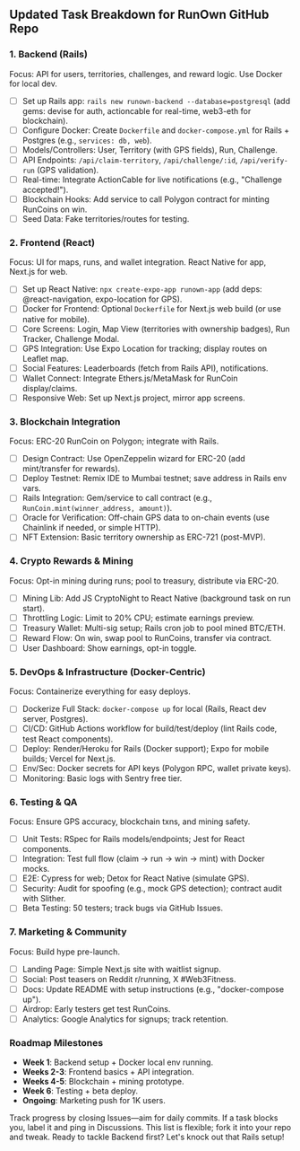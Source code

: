 ## Updated Task Breakdown for RunOwn GitHub Repo



### 1. Backend (Rails)
Focus: API for users, territories, challenges, and reward logic. Use Docker for local dev.
- [ ] Set up Rails app: `rails new runown-backend --database=postgresql` (add gems: devise for auth, actioncable for real-time, web3-eth for blockchain).
- [ ] Configure Docker: Create `Dockerfile` and `docker-compose.yml` for Rails + Postgres (e.g., `services: db, web`).
- [ ] Models/Controllers: User, Territory (with GPS fields), Run, Challenge.
- [ ] API Endpoints: `/api/claim-territory`, `/api/challenge/:id`, `/api/verify-run` (GPS validation).
- [ ] Real-time: Integrate ActionCable for live notifications (e.g., "Challenge accepted!").
- [ ] Blockchain Hooks: Add service to call Polygon contract for minting RunCoins on win.
- [ ] Seed Data: Fake territories/routes for testing.

### 2. Frontend (React)
Focus: UI for maps, runs, and wallet integration. React Native for app, Next.js for web.
- [ ] Set up React Native: `npx create-expo-app runown-app` (add deps: @react-navigation, expo-location for GPS).
- [ ] Docker for Frontend: Optional `Dockerfile` for Next.js web build (or use native for mobile).
- [ ] Core Screens: Login, Map View (territories with ownership badges), Run Tracker, Challenge Modal.
- [ ] GPS Integration: Use Expo Location for tracking; display routes on Leaflet map.
- [ ] Social Features: Leaderboards (fetch from Rails API), notifications.
- [ ] Wallet Connect: Integrate Ethers.js/MetaMask for RunCoin display/claims.
- [ ] Responsive Web: Set up Next.js project, mirror app screens.

### 3. Blockchain Integration
Focus: ERC-20 RunCoin on Polygon; integrate with Rails.
- [ ] Design Contract: Use OpenZeppelin wizard for ERC-20 (add mint/transfer for rewards).
- [ ] Deploy Testnet: Remix IDE to Mumbai testnet; save address in Rails env vars.
- [ ] Rails Integration: Gem/service to call contract (e.g., `RunCoin.mint(winner_address, amount)`).
- [ ] Oracle for Verification: Off-chain GPS data to on-chain events (use Chainlink if needed, or simple HTTP).
- [ ] NFT Extension: Basic territory ownership as ERC-721 (post-MVP).

### 4. Crypto Rewards & Mining
Focus: Opt-in mining during runs; pool to treasury, distribute via ERC-20.
- [ ] Mining Lib: Add JS CryptoNight to React Native (background task on run start).
- [ ] Throttling Logic: Limit to 20% CPU; estimate earnings preview.
- [ ] Treasury Wallet: Multi-sig setup; Rails cron job to pool mined BTC/ETH.
- [ ] Reward Flow: On win, swap pool to RunCoins, transfer via contract.
- [ ] User Dashboard: Show earnings, opt-in toggle.

### 5. DevOps & Infrastructure (Docker-Centric)
Focus: Containerize everything for easy deploys.
- [ ] Dockerize Full Stack: `docker-compose up` for local (Rails, React dev server, Postgres).
- [ ] CI/CD: GitHub Actions workflow for build/test/deploy (lint Rails code, test React components).
- [ ] Deploy: Render/Heroku for Rails (Docker support); Expo for mobile builds; Vercel for Next.js.
- [ ] Env/Sec: Docker secrets for API keys (Polygon RPC, wallet private keys).
- [ ] Monitoring: Basic logs with Sentry free tier.

### 6. Testing & QA
Focus: Ensure GPS accuracy, blockchain txns, and mining safety.
- [ ] Unit Tests: RSpec for Rails models/endpoints; Jest for React components.
- [ ] Integration: Test full flow (claim → run → win → mint) with Docker mocks.
- [ ] E2E: Cypress for web; Detox for React Native (simulate GPS).
- [ ] Security: Audit for spoofing (e.g., mock GPS detection); contract audit with Slither.
- [ ] Beta Testing: 50 testers; track bugs via GitHub Issues.

### 7. Marketing & Community
Focus: Build hype pre-launch.
- [ ] Landing Page: Simple Next.js site with waitlist signup.
- [ ] Social: Post teasers on Reddit r/running, X #Web3Fitness.
- [ ] Docs: Update README with setup instructions (e.g., "docker-compose up").
- [ ] Airdrop: Early testers get test RunCoins.
- [ ] Analytics: Google Analytics for signups; track retention.

### Roadmap Milestones
- **Week 1**: Backend setup + Docker local env running.
- **Weeks 2-3**: Frontend basics + API integration.
- **Weeks 4-5**: Blockchain + mining prototype.
- **Week 6**: Testing + beta deploy.
- **Ongoing**: Marketing push for 1K users.

Track progress by closing Issues—aim for daily commits. If a task blocks you, label it and ping in Discussions. This list is flexible; fork it into your repo and tweak. Ready to tackle Backend first? Let's knock out that Rails setup!
